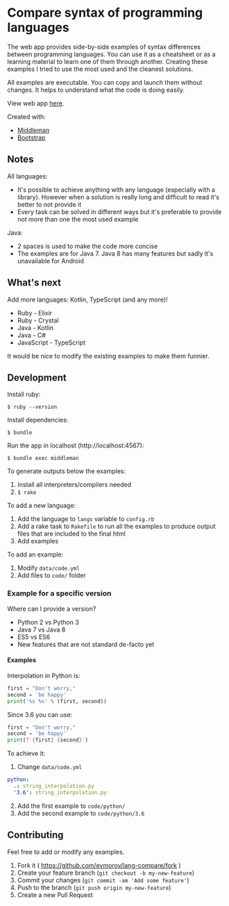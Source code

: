 # Compare syntax of programming languages

The web app provides side-by-side examples of syntax differences between programming languages. You can use it as a cheatsheet or as a learning material to learn one of them through another. Creating these examples I tried to use the most used and the cleanest solutions.

All examples are executable. You can copy and launch them without changes. It helps to understand what the code is doing easily.

View web app [here](https://evmorov.github.io/lang-compare).

Created with:

- [Middleman](https://middlemanapp.com)
- [Bootstrap](https://getbootstrap.com)

## Notes

All languages:

- It's possible to achieve anything with any language (especially with a library). However when a solution is really long and difficult to read it's better to not provide it
- Every task can be solved in different ways but it's preferable to provide not more than one the most used example

Java:

- 2 spaces is used to make the code more concise
- The examples are for Java 7. Java 8 has many features but sadly it's unavailable for Android

## What's next

Add more languages: Kotlin, TypeScript (and any more)!

* Ruby - Elixir
* Ruby - Crystal
* Java - Kotlin
* Java - C#
* JavaScript - TypeScript

It would be nice to modify the existing examples to make them funnier.

## Development

Install ruby:

    $ ruby --version

Install dependencies:

    $ bundle

Run the app in localhost (http://localhost:4567):

    $ bundle exec middleman

To generate outputs below the examples:

1. Install all interpreters/compilers needed
2. `$ rake`

To add a new language:

1. Add the language to `langs` variable to `config.rb`
2. Add a rake task to `Rakefile` to run all the examples to produce output files that are included to the final html
3. Add examples

To add an example:

1. Modify `data/code.yml`
2. Add files to `code/` folder

### Example for a specific version

Where can I provide a version?

- Python 2 vs Python 3
- Java 7 vs Java 8
- ES5 vs ES6
- New features that are not standard de-facto yet

#### Examples

Interpolation in Python is:

```python
first = "Don't worry,"
second = 'be happy'
print('%s %s' % (first, second))
```

Since 3.6 you can use:

```python
first = "Don't worry,"
second = 'be happy'
print(f'{first} {second}')
```

To achieve it:

1. Change `data/code.yml`
```yaml
python:
  .: string_interpolation.py
  '3.6': string_interpolation.py
```
2. Add the first example to `code/python/`
3. Add the second example to `code/python/3.6`

## Contributing

Feel free to add or modify any examples.

1. Fork it ( https://github.com/evmorov/lang-compare/fork )
2. Create your feature branch (`git checkout -b my-new-feature`)
3. Commit your changes (`git commit -am 'Add some feature'`)
4. Push to the branch (`git push origin my-new-feature`)
5. Create a new Pull Request
